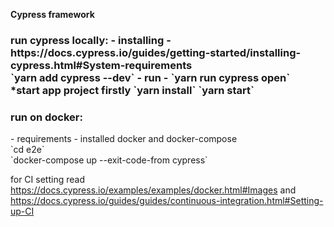 **Cypress framework** <br>
<h3>run cypress locally:
- installing - https://docs.cypress.io/guides/getting-started/installing-cypress.html#System-requirements<br>
`yarn add cypress --dev`
- run - `yarn run cypress open`<br>
*start app project firstly
`yarn install` `yarn start`
<h3>run on docker:</h3>
- requirements - installed docker and docker-compose<br>
`cd e2e`<br>
`docker-compose up --exit-code-from cypress`



for CI setting read https://docs.cypress.io/examples/examples/docker.html#Images and https://docs.cypress.io/guides/guides/continuous-integration.html#Setting-up-CI
